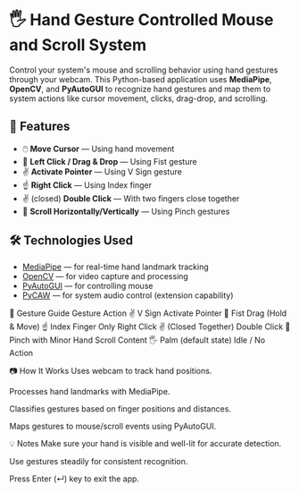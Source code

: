 # 🖐️ Hand Gesture Controlled Mouse and Scroll System

Control your system's mouse and scrolling behavior using hand gestures through your webcam. This Python-based application uses **MediaPipe**, **OpenCV**, and **PyAutoGUI** to recognize hand gestures and map them to system actions like cursor movement, clicks, drag-drop, and scrolling.

## 📌 Features

- 🖱️ **Move Cursor** — Using hand movement
- 👊 **Left Click / Drag & Drop** — Using Fist gesture
- ✌️ **Activate Pointer** — Using V Sign gesture
- ☝️ **Right Click** — Using Index finger
- ✌️ (closed) **Double Click** — With two fingers close together
- 🤏 **Scroll Horizontally/Vertically** — Using Pinch gestures

## 🛠️ Technologies Used

- [MediaPipe](https://google.github.io/mediapipe/) — for real-time hand landmark tracking
- [OpenCV](https://opencv.org/) — for video capture and processing
- [PyAutoGUI](https://pyautogui.readthedocs.io/) — for controlling mouse
- [PyCAW](https://github.com/AndreMiras/pycaw) — for system audio control (extension capability)

🧠 Gesture Guide
Gesture	Action
✌️ V Sign	Activate Pointer
👊 Fist	Drag (Hold & Move)
☝️ Index Finger Only	Right Click
✌️ (Closed Together)	Double Click
🤏 Pinch with Minor Hand	Scroll Content
🖐️ Palm (default state)	Idle / No Action

📷 How It Works
Uses webcam to track hand positions.

Processes hand landmarks with MediaPipe.

Classifies gestures based on finger positions and distances.

Maps gestures to mouse/scroll events using PyAutoGUI.

💡 Notes
Make sure your hand is visible and well-lit for accurate detection.

Use gestures steadily for consistent recognition.

Press Enter (↵) key to exit the app.
